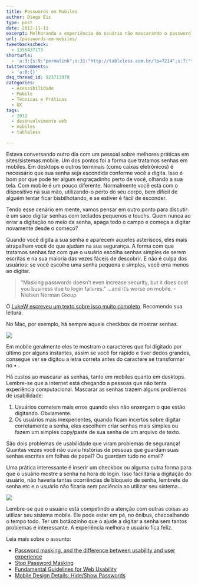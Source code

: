 ```yaml
---
title: Passwords em Mobiles
author: Diego Eis
type: post
date: 2012-11-11
excerpt: Melhorando a experiência do usuário não mascarando o password em mobiles.
url: /passwords-em-mobiles/
tweetbackscheck:
  - 1356437173
shorturls:
  - 'a:3:{s:9:"permalink";s:31:"http://tableless.com.br/?p=7214";s:7:"tinyurl";s:26:"http://tinyurl.com/bbblb93";s:4:"isgd";s:19:"http://is.gd/mNcE1U";}'
twittercomments:
  - 'a:0:{}'
dsq_thread_id: 923713978
categories:
  - Acessibilidade
  - Mobile
  - Técnicas e Práticas
  - UX
tags:
  - 2012
  - desenvolvimento web
  - mobiles
  - tableless

---
```

Estava conversando outro dia com um pessoal sobre melhores práticas em sites/sistemas mobile. Um dos pontos foi a forma que tratamos senhas em mobiles. Em desktops e outros terminais (como caixas eletrônicos) é necessário que sua senha seja escondida conforme você a digita. Isso é bom por que pode ter algum engraçadinho perto de você, olhando a sua tela. Com mobile é um pouco diferente. Normalmente você está com o dispositivo na sua mão, utilizando-o perto do seu corpo, bem difícil de alguém tentar ficar bisbilhotando, e se estiver é fácil de esconder. 

Tendo esse cenário em mente, vamos pensar em outro ponto para discutir: é um saco digitar senhas com teclados pequenos e touchs. Quem nunca ao errar a digitação no meio da senha, apaga todo o campo e começa a digitar novamente desde o começo?

Quando você digita a sua senha e aparecem aqueles asteríscos, eles mais atrapalham você do que ajudam na sua segurança. A forma com que tratamos senhas faz com que o usuário escolha senhas simples de serem escritas e na sua maioria das vezes fáceis de descobrir. E não é culpa dos usuários: se você escolhe uma senha pequena e simples, você erra menos ao digitar.

> “Masking passwords doesn&#8217;t even increase security, but it does cost you business due to login failures.” &#8230;and it&#8217;s worse on mobile. -Nielsen Norman Group

O [LukeW escreveu um texto sobre isso muito completo][1]. Recomendo sua leitura.

No Mac, por exemplo, há sempre aquele checkbox de mostrar senhas.

![][2]

Em mobile geralmente eles te mostram o caracteres que foi digitado por último por alguns instantes, assim se você for rápido e tiver dedos grandes, consegue ver se digitou a letra correta antes do caractere se transformar no • .

Há custos ao mascarar as senhas, tanto em mobiles quanto em desktops. Lembre-se que a internet está chegando a pessoas que não tenta experiência computacional. Mascarar as senhas trazem alguns problemas de usabilidade:

  1. Usuários cometem mais erros quando eles não enxergam o que estão digitando. Obviamente.
  2. Os usuários mais inexperientes, quando ficam incertos sobre digitar corretamente a senha, eles escolhem criar senhas mais simples ou fazem um simples copy/paste de sua senha de um arquivo de texto.

São dois problemas de usabilidade que viram problemas de segurança! Quantas vezes você não ouviu histórias de pessoas que guardam suas senhas escritas em folhas de papel? Ou guardam tudo no email?

Uma prática interessante é inserir um checkbox ou alguma outra forma para que o usuário mostre a senha na hora do login. Isso facilitaria a digitação do usuário, não haveria tantas ocorrências de bloqueio de senha, lembrete de senha etc e o usuário não ficaria sem paciência ao utilizar seu sistema&#8230;

![][3]

Lembre-se que o usuário está competindo a atenção com outras coisas ao utilizar seu sistema mobile. Ele pode estar em pé, no ônibus, chacoalhando o tempo todo. Ter um botãozinho que o ajude a digitar a senha sem tantos problemas é interessante. A experiência melhora e usuário fica feliz.

Leia mais sobre o assunto:

  * [Password masking, and the difference between usability and user experience][4]
  * [Stop Password Masking][5]
  * [Fundamental Guidelines for Web Usability][6]
  * [Mobile Design Details: Hide/Show Passwords][1]

 [1]: http://www.lukew.com/ff/entry.asp?1653
 [2]: http://tableless.com.br/uploads/2012/11/Screen-Shot-2012-11-11-at-9.25.25-PM.png
 [3]: http://tableless.com.br/uploads/2012/11/hidepass4.png
 [4]: http://danamckay.wordpress.com/2010/01/22/password-masking-and-the-difference-between-usability-and-user-experience/
 [5]: http://www.useit.com/alertbox/passwords.html
 [6]: http://www.nngroup.com/events/tutorials/usability.html